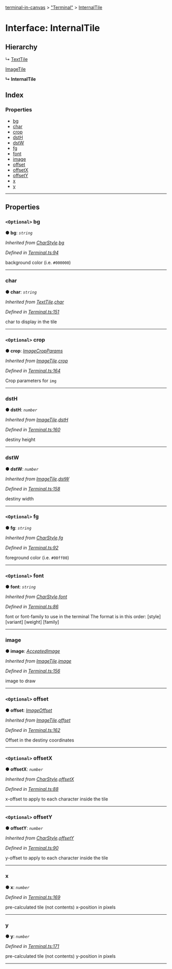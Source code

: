 [terminal-in-canvas](../README.md) > ["Terminal"](../modules/_terminal_.md) > [InternalTile](../interfaces/_terminal_.internaltile.md)

# Interface: InternalTile

## Hierarchy

↳  [TextTile](_terminal_.texttile.md)

 [ImageTile](_terminal_.imagetile.md)

**↳ InternalTile**

## Index

### Properties

* [bg](_terminal_.internaltile.md#bg)
* [char](_terminal_.internaltile.md#char)
* [crop](_terminal_.internaltile.md#crop)
* [dstH](_terminal_.internaltile.md#dsth)
* [dstW](_terminal_.internaltile.md#dstw)
* [fg](_terminal_.internaltile.md#fg)
* [font](_terminal_.internaltile.md#font)
* [image](_terminal_.internaltile.md#image)
* [offset](_terminal_.internaltile.md#offset)
* [offsetX](_terminal_.internaltile.md#offsetx)
* [offsetY](_terminal_.internaltile.md#offsety)
* [x](_terminal_.internaltile.md#x)
* [y](_terminal_.internaltile.md#y)

---

## Properties

<a id="bg"></a>

### `<Optional>` bg

**● bg**: *`string`*

*Inherited from [CharStyle](_terminal_.charstyle.md).[bg](_terminal_.charstyle.md#bg)*

*Defined in [Terminal.ts:94](https://github.com/danikaze/terminal-in-canvas/blob/13134dd/src/Terminal.ts#L94)*

background color (i.e. `#000000`)

___
<a id="char"></a>

###  char

**● char**: *`string`*

*Inherited from [TextTile](_terminal_.texttile.md).[char](_terminal_.texttile.md#char)*

*Defined in [Terminal.ts:151](https://github.com/danikaze/terminal-in-canvas/blob/13134dd/src/Terminal.ts#L151)*

char to display in the tile

___
<a id="crop"></a>

### `<Optional>` crop

**● crop**: *[ImageCropParams](_terminal_.imagecropparams.md)*

*Inherited from [ImageTile](_terminal_.imagetile.md).[crop](_terminal_.imagetile.md#crop)*

*Defined in [Terminal.ts:164](https://github.com/danikaze/terminal-in-canvas/blob/13134dd/src/Terminal.ts#L164)*

Crop parameters for `img`

___
<a id="dsth"></a>

###  dstH

**● dstH**: *`number`*

*Inherited from [ImageTile](_terminal_.imagetile.md).[dstH](_terminal_.imagetile.md#dsth)*

*Defined in [Terminal.ts:160](https://github.com/danikaze/terminal-in-canvas/blob/13134dd/src/Terminal.ts#L160)*

destiny height

___
<a id="dstw"></a>

###  dstW

**● dstW**: *`number`*

*Inherited from [ImageTile](_terminal_.imagetile.md).[dstW](_terminal_.imagetile.md#dstw)*

*Defined in [Terminal.ts:158](https://github.com/danikaze/terminal-in-canvas/blob/13134dd/src/Terminal.ts#L158)*

destiny width

___
<a id="fg"></a>

### `<Optional>` fg

**● fg**: *`string`*

*Inherited from [CharStyle](_terminal_.charstyle.md).[fg](_terminal_.charstyle.md#fg)*

*Defined in [Terminal.ts:92](https://github.com/danikaze/terminal-in-canvas/blob/13134dd/src/Terminal.ts#L92)*

foreground color (i.e. `#00ff00`)

___
<a id="font"></a>

### `<Optional>` font

**● font**: *`string`*

*Inherited from [CharStyle](_terminal_.charstyle.md).[font](_terminal_.charstyle.md#font)*

*Defined in [Terminal.ts:86](https://github.com/danikaze/terminal-in-canvas/blob/13134dd/src/Terminal.ts#L86)*

font or font-family to use in the terminal The format is in this order: \[style\] \[variant\] \[weight\] \[family\]

___
<a id="image"></a>

###  image

**● image**: *[AcceptedImage](../modules/_terminal_.md#acceptedimage)*

*Inherited from [ImageTile](_terminal_.imagetile.md).[image](_terminal_.imagetile.md#image)*

*Defined in [Terminal.ts:156](https://github.com/danikaze/terminal-in-canvas/blob/13134dd/src/Terminal.ts#L156)*

image to draw

___
<a id="offset"></a>

### `<Optional>` offset

**● offset**: *[ImageOffset](_terminal_.imageoffset.md)*

*Inherited from [ImageTile](_terminal_.imagetile.md).[offset](_terminal_.imagetile.md#offset)*

*Defined in [Terminal.ts:162](https://github.com/danikaze/terminal-in-canvas/blob/13134dd/src/Terminal.ts#L162)*

Offset in the destiny coordinates

___
<a id="offsetx"></a>

### `<Optional>` offsetX

**● offsetX**: *`number`*

*Inherited from [CharStyle](_terminal_.charstyle.md).[offsetX](_terminal_.charstyle.md#offsetx)*

*Defined in [Terminal.ts:88](https://github.com/danikaze/terminal-in-canvas/blob/13134dd/src/Terminal.ts#L88)*

x-offset to apply to each character inside the tile

___
<a id="offsety"></a>

### `<Optional>` offsetY

**● offsetY**: *`number`*

*Inherited from [CharStyle](_terminal_.charstyle.md).[offsetY](_terminal_.charstyle.md#offsety)*

*Defined in [Terminal.ts:90](https://github.com/danikaze/terminal-in-canvas/blob/13134dd/src/Terminal.ts#L90)*

y-offset to apply to each character inside the tile

___
<a id="x"></a>

###  x

**● x**: *`number`*

*Defined in [Terminal.ts:169](https://github.com/danikaze/terminal-in-canvas/blob/13134dd/src/Terminal.ts#L169)*

pre-calculated tile (not contents) x-position in pixels

___
<a id="y"></a>

###  y

**● y**: *`number`*

*Defined in [Terminal.ts:171](https://github.com/danikaze/terminal-in-canvas/blob/13134dd/src/Terminal.ts#L171)*

pre-calculated tile (not contents) y-position in pixels

___

